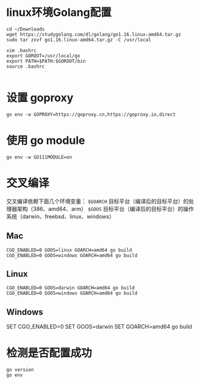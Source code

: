 # linux环境Golang配置

```shell
cd ~/Downloads
wget https://studygolang.com/dl/golang/go1.16.linux-amd64.tar.gz
sudo tar zxvf go1.16.linux-amd64.tar.gz -C /usr/local

vim .bashrc
export GOROOT=/usr/local/go
export PATH=$PATH:$GOROOT/bin
source .bashrc


```

# 设置 goproxy

```
go env -w GOPROXY=https://goproxy.cn,https://goproxy.io,direct
```

# 使用 go module

```
go env -w GO111MODULE=on
```

# 交叉编译

交叉编译依赖下面几个环境变量：
`$GOARCH` 目标平台（编译后的目标平台）的处理器架构（386、amd64、arm）
`$GOOS` 目标平台（编译后的目标平台）的操作系统（darwin、freebsd、linux、windows）

## Mac

```
CGO_ENABLED=0 GOOS=linux GOARCH=amd64 go build
CGO_ENABLED=0 GOOS=windows GOARCH=amd64 go build
```

## Linux

```
CGO_ENABLED=0 GOOS=darwin GOARCH=amd64 go build
CGO_ENABLED=0 GOOS=windows GOARCH=amd64 go build
```

## Windows

SET CGO_ENABLED=0
SET GOOS=darwin
SET GOARCH=amd64
go build



# 检测是否配置成功

```
go version
go env
```


